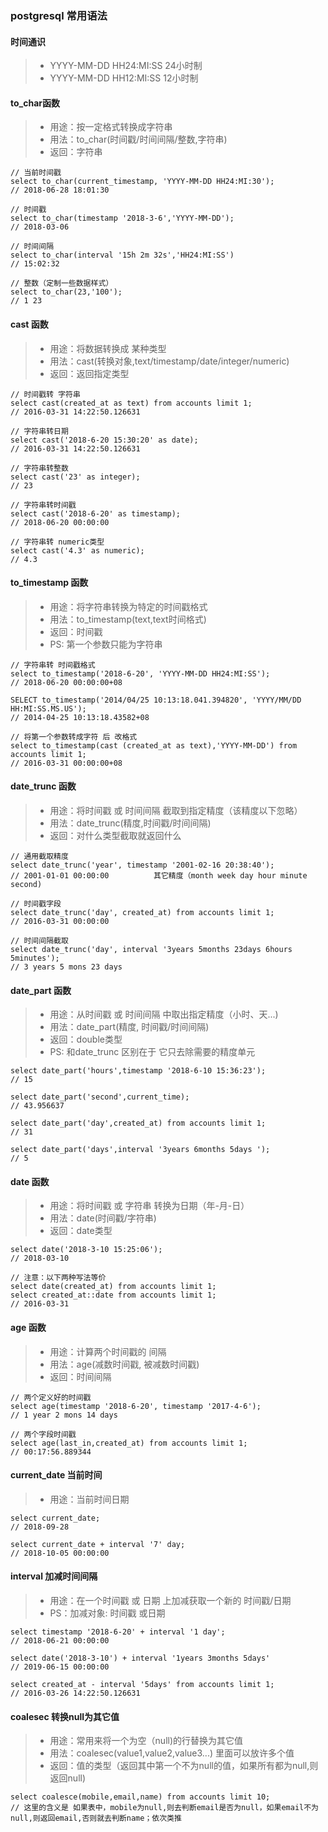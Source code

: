 ### postgresql 常用语法

#### 时间通识
> *  YYYY-MM-DD HH24:MI:SS  24小时制
> *  YYYY-MM-DD HH12:MI:SS  12小时制

#### to_char函数
> * 用途：按一定格式转换成字符串
> * 用法：to_char(时间戳/时间间隔/整数,字符串)
> * 返回：字符串

```
// 当前时间戳
select to_char(current_timestamp, 'YYYY-MM-DD HH24:MI:30');
// 2018-06-28 18:01:30

// 时间戳
select to_char(timestamp '2018-3-6','YYYY-MM-DD');
// 2018-03-06

// 时间间隔
select to_char(interval '15h 2m 32s','HH24:MI:SS')
// 15:02:32

// 整数（定制一些数据样式）
select to_char(23,'100');
// 1 23
```

#### cast 函数
> * 用途：将数据转换成 某种类型
> *  用法：cast(转换对象,text/timestamp/date/integer/numeric)
> *  返回：返回指定类型
```
// 时间戳转 字符串
select cast(created_at as text) from accounts limit 1;
// 2016-03-31 14:22:50.126631

// 字符串转日期
select cast('2018-6-20 15:30:20' as date);
// 2016-03-31 14:22:50.126631

// 字符串转整数
select cast('23' as integer);
// 23

// 字符串转时间戳
select cast('2018-6-20' as timestamp);
// 2018-06-20 00:00:00

// 字符串转 numeric类型 
select cast('4.3' as numeric);
// 4.3
```

#### to_timestamp 函数
> *  用途：将字符串转换为特定的时间戳格式
> *  用法：to_timestamp(text,text时间格式)
> *  返回：时间戳
> *  PS: 第一个参数只能为字符串

```
// 字符串转 时间戳格式
select to_timestamp('2018-6-20', 'YYYY-MM-DD HH24:MI:SS');
// 2018-06-20 00:00:00+08

SELECT to_timestamp('2014/04/25 10:13:18.041.394820', 'YYYY/MM/DD HH:MI:SS.MS.US');
// 2014-04-25 10:13:18.43582+08

// 将第一个参数转成字符 后 改格式
select to_timestamp(cast (created_at as text),'YYYY-MM-DD') from accounts limit 1;
// 2016-03-31 00:00:00+08
```

#### date_trunc 函数
> * 用途：将时间戳 或 时间间隔 截取到指定精度（该精度以下忽略）
> * 用法：date_trunc(精度,时间戳/时间间隔)
> * 返回：对什么类型截取就返回什么

```
// 通用截取精度
select date_trunc('year', timestamp '2001-02-16 20:38:40');
// 2001-01-01 00:00:00          其它精度（month week day hour minute second)

// 时间戳字段
select date_trunc('day', created_at) from accounts limit 1;
// 2016-03-31 00:00:00

// 时间间隔截取
select date_trunc('day', interval '3years 5months 23days 6hours 5minutes');
// 3 years 5 mons 23 days
```

#### date_part 函数
> * 用途：从时间戳 或 时间间隔 中取出指定精度（小时、天...)
> * 用法：date_part(精度, 时间戳/时间间隔)
> * 返回：double类型
> * PS: 和date_trunc 区别在于 它只去除需要的精度单元

```
select date_part('hours',timestamp '2018-6-10 15:36:23');
// 15

select date_part('second',current_time);
// 43.956637

select date_part('day',created_at) from accounts limit 1;
// 31

select date_part('days',interval '3years 6months 5days ');
// 5
```

#### date 函数
> * 用途：将时间戳 或 字符串 转换为日期（年-月-日）
> * 用法：date(时间戳/字符串)
> * 返回：date类型

```
select date('2018-3-10 15:25:06');
// 2018-03-10

// 注意：以下两种写法等价
select date(created_at) from accounts limit 1;
select created_at::date from accounts limit 1;
// 2016-03-31
```

#### age 函数
> * 用途：计算两个时间戳的 间隔
> * 用法：age(减数时间戳, 被减数时间戳)
> * 返回：时间间隔

```
// 两个定义好的时间戳
select age(timestamp '2018-6-20', timestamp '2017-4-6');
// 1 year 2 mons 14 days

// 两个字段时间戳
select age(last_in,created_at) from accounts limit 1;
// 00:17:56.889344
```

#### current_date 当前时间
> * 用途：当前时间日期

```
select current_date;
// 2018-09-28

select current_date + interval '7' day;
// 2018-10-05 00:00:00
```

#### interval 加减时间间隔
> * 用途：在一个时间戳 或 日期 上加减获取一个新的 时间戳/日期
> * PS：加减对象: 时间戳 或日期

```
select timestamp '2018-6-20' + interval '1 day';
// 2018-06-21 00:00:00

select date('2018-3-10') + interval '1years 3months 5days'
// 2019-06-15 00:00:00

select created_at - interval '5days' from accounts limit 1;
// 2016-03-26 14:22:50.126631
```

#### coalesec 转换null为其它值
> * 用途：常用来将一个为空（null)的行替换为其它值
> * 用法：coalesec(value1,value2,value3...) 里面可以放许多个值
> * 返回：值的类型（返回其中第一个不为null的值，如果所有都为null,则返回null)

```
select coalesce(mobile,email,name) from accounts limit 10;
// 这里的含义是 如果表中，mobile为null,则去判断email是否为null，如果email不为null,则返回email,否则就去判断name；依次类推
```






